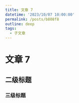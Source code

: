 ```yaml
---
title: 文章 7
datetime: '2023/10/07 10:00:00'
permalink: /posts/b808f8
outline: deep
tags:
  - 子文章
---
```


# 文章 7

## 二级标题

### 三级标题
